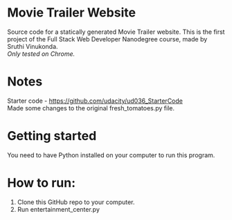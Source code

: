 # Movie Trailer Website
Source code for a statically generated Movie Trailer website. This is the first project of the Full Stack Web Developer Nanodegree course, made by Sruthi Vinukonda.  
*Only tested on Chrome.*
# Notes
Starter code - https://github.com/udacity/ud036_StarterCode  
Made some changes to the original fresh_tomatoes.py file.
# Getting started
You need to have Python installed on your computer to run this program.
# How to run:
1. Clone this GitHub repo to your computer.
2. Run entertainment_center.py
